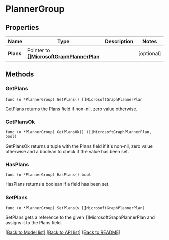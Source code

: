 # PlannerGroup

## Properties

Name | Type | Description | Notes
------------ | ------------- | ------------- | -------------
**Plans** | Pointer to [**[]MicrosoftGraphPlannerPlan**](microsoft.graph.plannerPlan.md) |  | [optional] 

## Methods

### GetPlans

`func (o *PlannerGroup) GetPlans() []MicrosoftGraphPlannerPlan`

GetPlans returns the Plans field if non-nil, zero value otherwise.

### GetPlansOk

`func (o *PlannerGroup) GetPlansOk() ([]MicrosoftGraphPlannerPlan, bool)`

GetPlansOk returns a tuple with the Plans field if it's non-nil, zero value otherwise
and a boolean to check if the value has been set.

### HasPlans

`func (o *PlannerGroup) HasPlans() bool`

HasPlans returns a boolean if a field has been set.

### SetPlans

`func (o *PlannerGroup) SetPlans(v []MicrosoftGraphPlannerPlan)`

SetPlans gets a reference to the given []MicrosoftGraphPlannerPlan and assigns it to the Plans field.


[[Back to Model list]](../README.md#documentation-for-models) [[Back to API list]](../README.md#documentation-for-api-endpoints) [[Back to README]](../README.md)


